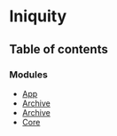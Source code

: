 # Iniquity

## Table of contents

### Modules

- [App](modules/App.md)
- [Archive](modules/Archive.md)
- [Archive](modules/Archive.md)
- [Core](modules/Core.md)
